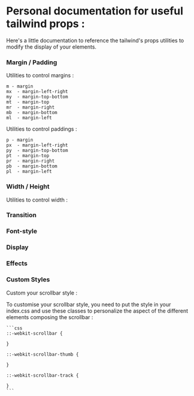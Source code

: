 # Personal documentation for useful tailwind props :

  Here's a little documentation to reference the tailwind's props utilities to modify the display of your elements.

### Margin / Padding 

  Utilities to control margins : 

    m - margin
    mx  - margin-left-right
    my  - margin-top-bottom
    mt  - margin-top
    mr  - margin-right
    mb  - margin-bottom
    ml  - margin-left

  Utilities to control paddings : 

    p - margin
    px  - margin-left-right
    py  - margin-top-bottom
    pt  - margin-top
    pr  - margin-right
    pb  - margin-bottom
    pl  - margin-left


### Width / Height 

  Utilities to control width :

    

### Transition 



### Font-style




### Display 



### Effects



### Custom Styles

  Custom your scrollbar style :

  To customise your scrollbar style, you need to put the style in your index.css and use these classes to personalize the aspect of the different elements composing the scrollbar :

    ```css
    ::-webkit-scrollbar {

    }

    ::-webkit-scrollbar-thumb {

    }

    ::-webkit-scrollbar-track {

    }
    ```